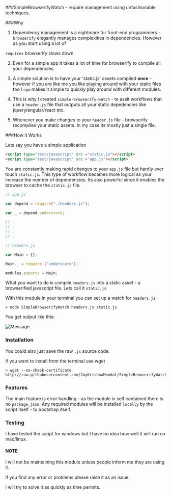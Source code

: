 ###SimpleBrowserifyWatch - require management using unfashionable techniques.


###Why

1. Dependency management is a nightmare for front-end programmers - `browserify` elegantly manages complexities in dependencies. However as you start using a lot of

`requires` browserify slows down. 

2. Even for a simple app it takes a lot of time for browserify to compile all your dependencies. 

3. A simple solution is to have your 'static.js' assets compiled **once** - however if you are like me you like playing around with your static files too ! `npm` makes it simple to quickly play around with different modules.

4. This is why I created `simple-browserify-watch` - to assit workflows that use a `header.js` file that outputs all your static depedencies like jquery/angular/react etc. 

5. Whenever you make changes to your `header.js` file - browserify recompiles your static assets. In my case its mostly just a single file.




###How it Works


Lets say you have a simple application

```HTML
<script type="text/javascript" src ="static.js"></script>
<script type="text/javascript" src ="app.js"></script>
```

You are constantly making rapid changes to your `app.js` file but hardly ever touch `static.js`. This type of workflow becames more logical as your increase the number of dependencies. Its also powerful since it enables the browser to cache the `static.js` file.


```javascript
// app.js

var depend = require("./headers.js");

var _ = depend.underscore;

// .
// .
// .
// .

```

```javascript
// headers.js

var Main = {};

Main._ = require ("underscore");

modules.exports = Main;

```


What you want to do is compile `headers.js` into a static asset - a browserified javascript file. Lets call it `static.js`

With this module in your terminal you can set up a watch for `headers.js`

```
> node SimpleBrowserifyWatch headers.js static.js
```

You get output like this:

![Message](http://i.imgur.com/leEJo6s.png)

### Installation

You could also just save the raw `.js` source code.

If you want to install from the terminal use wget

```
> wget --no-check-certificate http://raw.githubusercontent.com/JoyKrishnaMondal/SimpleBrowserifyWatch/master/SimpleBrowserifyWatch.js
```


### Features

The main feature is error handling - as the module is self contained there is no `package.json`. Any required modules will be installed `locally` by the script itself - to bootstrap itself.


### Testing

I have tested the script for windows but I have no idea how well it will run on mac/linux.

#### NOTE

I will not be maintaining this module unless people inform me they are using it. 

If you find any error or problems please raise it as an issue. 

I will try to solve it as quickly as time permits.